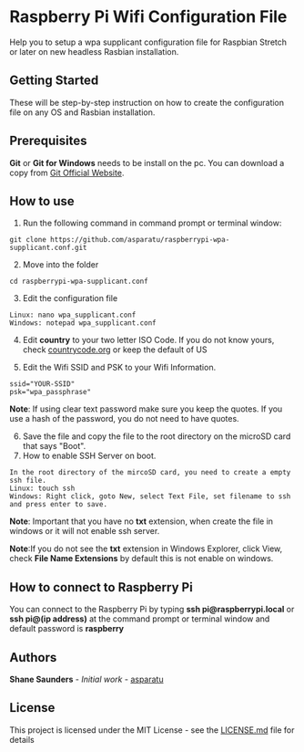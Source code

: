 # Raspberry Pi Wifi Configuration File
Help you to setup a wpa supplicant configuration file for Raspbian Stretch or later on new headless Rasbian installation.

## Getting Started
These will be step-by-step instruction on how to create the configuration file on any OS and Rasbian installation.

## Prerequisites
**Git** or **Git for Windows** needs to be install on the pc. You can download a copy from [Git Official Website](https://git-scm.com/downloads).

## How to use
1. Run the following command in command prompt or terminal window:
```
git clone https://github.com/asparatu/raspberrypi-wpa-supplicant.conf.git
```
2. Move into the folder
```
cd raspberrypi-wpa-supplicant.conf
```
3. Edit the configuration file
```
Linux: nano wpa_supplicant.conf
Windows: notepad wpa_supplicant.conf
```
4. Edit **country** to your two letter ISO Code.
If you do not know yours, check [countrycode.org](https://countrycode.org/) or keep the default of US

5. Edit the Wifi SSID and PSK to your Wifi Information.
```
ssid="YOUR-SSID"
psk="wpa_passphrase"
```
**Note**: If using clear text password make sure you keep the quotes. If you use a hash of the password, you do not need to have quotes.

6. Save the file and copy the file to the root directory on the microSD card that says "Boot".
7. How to enable SSH Server on boot.
```
In the root directory of the mircoSD card, you need to create a empty ssh file.
Linux: touch ssh
Windows: Right click, goto New, select Text File, set filename to ssh and press enter to save.
```
<p><strong>Note</strong>: Important that you have no <strong>txt</strong> extension, when create the file in windows or it will not enable ssh server.</p>
<p><strong>Note</strong>:If you do not see the <strong>txt</strong> extension in Windows Explorer, click View, check <strong>File Name Extensions</strong> by default this is not enable on windows.</p>

## How to connect to Raspberry Pi
<p>You can connect to the Raspberry Pi by typing <strong>ssh pi@raspberrypi.local</strong> or <strong>ssh pi@(ip address)</strong> at the command prompt or terminal window and default password is <strong>raspberry</strong></p>

## Authors

**Shane Saunders** - *Initial work* - [asparatu](https://github.com/asparatu)

## License

This project is licensed under the MIT License - see the [LICENSE.md](LICENSE.md) file for details

